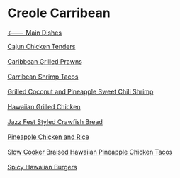 # Creole Carribean

[<--- Main Dishes](../main-dishes.md)

[Cajun Chicken Tenders](./cajun-chicken-tenders.md)<br><br>
[Caribbean Grilled Prawns](./caribbean-grilled-prawns.md)<br><br>
[Carribean Shrimp Tacos](./carribean-shrimp-tacos.md)<br><br>
[Grilled Coconut and Pineapple Sweet Chili Shrimp](./grilled-coconut-and-pineapple-sweet-chili-shrimp.md)<br><br>
[Hawaiian Grilled Chicken](./hawaiian-grilled-chicken.md)<br><br>
[Jazz Fest Styled Crawfish Bread](./jazz-fest-styled-crawfish-bread.md)<br><br>
[Pineapple Chicken and Rice](./pineapple-chicken-and-rice.md)<br><br>
[Slow Cooker Braised Hawaiian Pineapple Chicken Tacos](./slow-cooker-braised-hawaiian-pineapple-chicken-tacos.md)<br><br>
[Spicy Hawaiian Burgers](./spicy-hawaiian-burgers.md)<br><br>
